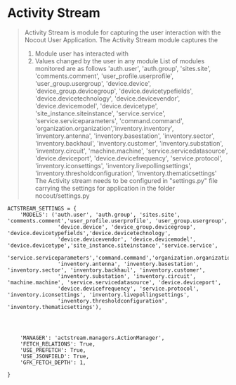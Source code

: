 Activity Stream
===

> Activity Stream is module for capturing the user interaction with the Nocout User Application.
> The Activity Stream module captures the 
> 1. Module user has interacted with
> 2. Values changed by the user in any module
> List of modules monitored are as follows
> 'auth.user',
> 'auth.group',
> 'sites.site',
> 'comments.comment',
> 'user_profile.userprofile',
> 'user_group.usergroup',
> 'device.device',
> 'device_group.devicegroup',
> 'device.devicetypefields',
> 'device.devicetechnology',
> 'device.devicevendor',
> 'device.devicemodel',
> 'device.devicetype',
> 'site_instance.siteinstance',
> 'service.service',
> 'service.serviceparameters',
> 'command.command',
> 'organization.organization','inventory.inventory',
> 'inventory.antenna',
> 'inventory.basestation',
> 'inventory.sector',
> 'inventory.backhaul',
> 'inventory.customer',
> 'inventory.substation',
> 'inventory.circuit',
> 'machine.machine',
> 'service.servicedatasource',
> 'device.deviceport',
> 'device.devicefrequency',
> 'service.protocol',
> 'inventory.iconsettings',
> 'inventory.livepollingsettings',
> 'inventory.thresholdconfiguration',
> 'inventory.thematicsettings'
> The Activity stream needs to be configured in "settings.py" file carrying the settings for application in the folder
> nocout/settings.py

```
ACTSTREAM_SETTINGS = {
    'MODELS': ('auth.user', 'auth.group', 'sites.site', 'comments.comment','user_profile.userprofile', 'user_group.usergroup',
                'device.device', 'device_group.devicegroup', 'device.devicetypefields','device.devicetechnology',
                'device.devicevendor', 'device.devicemodel', 'device.devicetype','site_instance.siteinstance','service.service',
                'service.serviceparameters','command.command','organization.organization','inventory.inventory',
                'inventory.antenna', 'inventory.basestation', 'inventory.sector', 'inventory.backhaul', 'inventory.customer',
                'inventory.substation', 'inventory.circuit', 'machine.machine', 'service.servicedatasource', 'device.deviceport',
                'device.devicefrequency', 'service.protocol', 'inventory.iconsettings', 'inventory.livepollingsettings',
                'inventory.thresholdconfiguration', 'inventory.thematicsettings'),




    'MANAGER': 'actstream.managers.ActionManager',
    'FETCH_RELATIONS': True,
    'USE_PREFETCH': True,
    'USE_JSONFIELD': True,
    'GFK_FETCH_DEPTH': 1,

}
```
